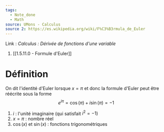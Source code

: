 ```yaml
---
tags:
  - Note_done
  - Math
source: UMons - Calculus
source 2: https://es.wikipedia.org/wiki/F%C3%B3rmula_de_Euler
---
```


Link :
_Calculus : Dérivée de fonctions d'une variable_
1. [[1.5.11.0 - Formule d'Euler]]

# Définition
On dit l'identité d'Euler lorsque $x = \pi$ et donc la formule d'Euler peut être réécrite sous la forme $$e^{i\pi}=\cos{(\pi)}+i\sin{(\pi)}=-1$$
1. $i$ : l'unité imaginaire (qui satisfait $i^2 = -1$)
2. $x = \pi$ : nombre réel
3. $\cos(x)$ et $\sin(x)$ : fonctions trigonométriques